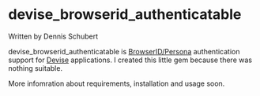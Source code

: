 devise_browserid_authenticatable
================================

Written by Dennis Schubert

devise_browserid_authenticatable is [BrowserID/Persona](https://persona.org) authentication support for
[Devise](http://github.com/plataformatec/devise) applications. I created this little gem because there
was nothing suitable.

More infomration about requirements, installation and usage soon.